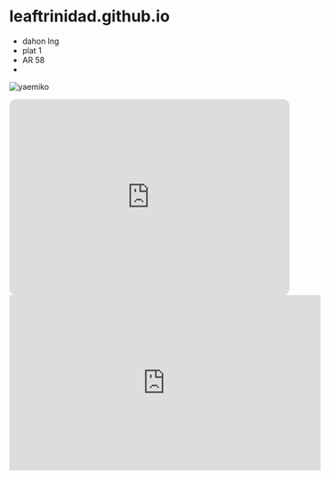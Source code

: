 # leaftrinidad.github.io
- dahon lng
- plat 1
- AR 58
- 
![yaemiko](https://scontent.xx.fbcdn.net/v/t1.15752-9/286600907_412819674056697_6941344102769914013_n.jpg?_nc_cat=105&ccb=1-7&_nc_sid=aee45a&_nc_eui2=AeH2tCLLhD1g0qvVxWGMmFxASN8emwQhI9VI3x6bBCEj1U9IQuPXEJP19Ylwud7ZQxrVJtQvCd4EXTsn6JWCiXAU&_nc_ohc=0E17uK4FD8UAX8AboXY&_nc_oc=AQmIOuxyy34EZ-5KBBgvODBDBMZcbCEVtOSgMJ8aC0_7diOyd5oj4Vw_OsPA4jyvSkJK5z61h54M-PPX6_c7Pl40&_nc_ad=z-m&_nc_cid=0&_nc_ht=scontent.xx&oh=03_AdTBxFd6DZaVffz0SiWelKNWOivgi_SUAbn8BgDMbOlkjA&oe=63A3B161)

<iframe style="border-radius:12px" src="https://open.spotify.com/embed/track/3OdkC5pG8vc26S26qHyBo8?utm_source=generator" width="100%" height="352" frameBorder="0" allowfullscreen="" allow="autoplay; clipboard-write; encrypted-media; fullscreen; picture-in-picture" loading="lazy"></iframe>

<iframe width="560" height="315" src="https://www.youtube.com/embed/NwOvu-j_WjY" title="YouTube video player" frameborder="0" allow="accelerometer; autoplay; clipboard-write; encrypted-media; gyroscope; picture-in-picture" allowfullscreen></iframe>
